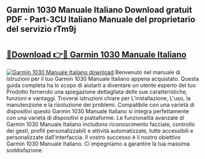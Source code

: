## Garmin 1030 Manuale Italiano Download gratuit PDF - Part-3CU Italiano Manuale del proprietario del servizio rTm9j

# <h2><a href="http://dfa4cn8.blite.top/?on=Garmin+1030+Manuale+Italiano">🔗Download 👉🔴 Garmin 1030 Manuale Italiano</a></h2>

[![Garmin 1030 Manuale Italiano download](https://i.imgur.com/lujVjoI.png)](http://dfa4cn8.blite.top/?on=Garmin+1030+Manuale+Italiano)
Benvenuto nel manuale di Istruzioni per il tuo Garmin 1030 Manuale Italiano appena acquistato. Questa guida completa ha lo scopo di aiutarti a diventare un utente esperto del tuo Prodotto fornendo una spiegazione dettagliata delle sue caratteristiche, funzioni e vantaggi. Troverai istruzioni chiare per L'installazione, L'uso, la manutenzione e la risoluzione dei problemi. Compatibile con una varietà di dispositivi questo Garmin 1030 Manuale Italiano si integra perfettamente con una varietà di dispositivi e piattaforme. Le funzionalità avanzate di Garmin 1030 Manuale Italiano includono riconoscimento facciale, controllo dei gesti, profili personalizzabili e attività automatizzate, tutte accessibili e personalizzate dall'interfaccia. Il vostro successo è il nostro obiettivo Garmin 1030 Manuale Italiano. Ci impegniamo a garantire la tua massima soddisfazione.
